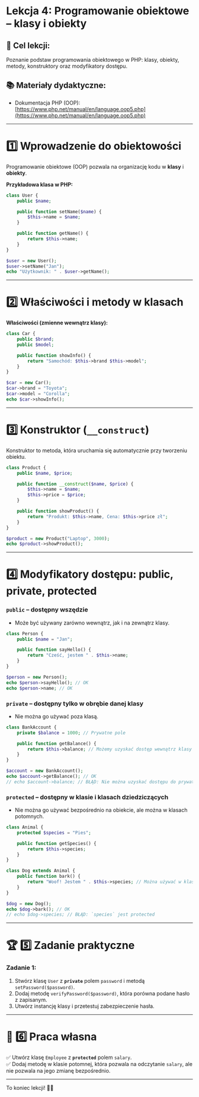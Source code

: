 
# Lekcja 4: Programowanie obiektowe – klasy i obiekty

## 🎯 Cel lekcji:
Poznanie podstaw programowania obiektowego w PHP: klasy, obiekty, metody, konstruktory oraz modyfikatory dostępu.

## 📚 Materiały dydaktyczne:
- Dokumentacja PHP (OOP): [https://www.php.net/manual/en/language.oop5.php](https://www.php.net/manual/en/language.oop5.php)

---

# 1️⃣ Wprowadzenie do obiektowości
Programowanie obiektowe (OOP) pozwala na organizację kodu w **klasy** i **obiekty**.

**Przykładowa klasa w PHP:**

```php
class User {
    public $name;

    public function setName($name) {
        $this->name = $name;
    }

    public function getName() {
        return $this->name;
    }
}

$user = new User();
$user->setName("Jan");
echo "Użytkownik: " . $user->getName();
```

---

# 2️⃣ Właściwości i metody w klasach
**Właściwości (zmienne wewnątrz klasy):**
```php
class Car {
    public $brand;
    public $model;

    public function showInfo() {
        return "Samochód: $this->brand $this->model";
    }
}

$car = new Car();
$car->brand = "Toyota";
$car->model = "Corolla";
echo $car->showInfo();
```

---

# 3️⃣ Konstruktor (`__construct`)
Konstruktor to metoda, która uruchamia się automatycznie przy tworzeniu obiektu.

```php
class Product {
    public $name, $price;

    public function __construct($name, $price) {
        $this->name = $name;
        $this->price = $price;
    }

    public function showProduct() {
        return "Produkt: $this->name, Cena: $this->price zł";
    }
}

$product = new Product("Laptop", 3000);
echo $product->showProduct();
```

---

# 4️⃣ Modyfikatory dostępu: public, private, protected

### **`public`** – dostępny wszędzie
- Może być używany zarówno wewnątrz, jak i na zewnątrz klasy.

```php
class Person {
    public $name = "Jan";

    public function sayHello() {
        return "Cześć, jestem " . $this->name;
    }
}

$person = new Person();
echo $person->sayHello(); // OK
echo $person->name; // OK
```

### **`private`** – dostępny tylko w obrębie danej klasy
- Nie można go używać poza klasą.

```php
class BankAccount {
    private $balance = 1000; // Prywatne pole

    public function getBalance() {
        return $this->balance; // Możemy uzyskać dostęp wewnątrz klasy
    }
}

$account = new BankAccount();
echo $account->getBalance(); // OK
// echo $account->balance; // BŁĄD: Nie można uzyskać dostępu do prywatnej właściwości
```

### **`protected`** – dostępny w klasie i klasach dziedziczących
- Nie można go używać bezpośrednio na obiekcie, ale można w klasach potomnych.

```php
class Animal {
    protected $species = "Pies";

    public function getSpecies() {
        return $this->species;
    }
}

class Dog extends Animal {
    public function bark() {
        return "Woof! Jestem " . $this->species; // Można używać w klasie potomnej
    }
}

$dog = new Dog();
echo $dog->bark(); // OK
// echo $dog->species; // BŁĄD: `species` jest protected
```

---

# 🏆 5️⃣ Zadanie praktyczne

### **Zadanie 1:**
1. Stwórz klasę `User` z **`private`** polem `password` i metodą `setPassword($password)`.
2. Dodaj metodę `verifyPassword($password)`, która porówna podane hasło z zapisanym.
3. Utwórz instancję klasy i przetestuj zabezpieczenie hasła.

---

# 📌 6️⃣ Praca własna

✅ Utwórz klasę `Employee` z **`protected`** polem `salary`.  
✅ Dodaj metodę w klasie potomnej, która pozwala na odczytanie `salary`, ale nie pozwala na jego zmianę bezpośrednio.

---

To koniec lekcji! 🎯🚀
